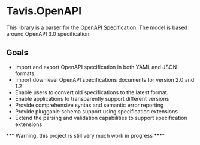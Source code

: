 # Tavis.OpenAPI

This library is a parser for the [OpenAPI Specification](https://openapis.org/).  The model is based around OpenAPI 3.0 specification.

## Goals

- Import and export OpenAPI specification in both YAML and JSON formats.
- Import downlevel OpenAPI specifications documents for version 2.0 and 1.2
- Enable users to convert old specifications to the latest format.
- Enable applications to transparently support different versions
- Provide comprehensive syntax and semantic error reporting 
- Provide pluggable schema support using specification extensions
- Extend the parsing and validation capabilities to support specification extensions


*** Warning, this project is still very much work in progress ****